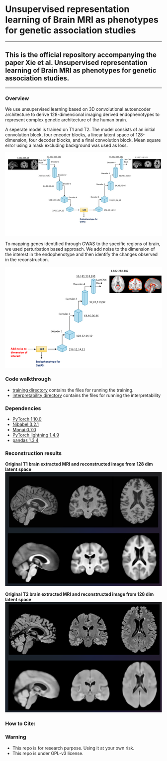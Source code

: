 # Unsupervised representation learning of Brain MRI as phenotypes for genetic association studies
---
## This is the official repository accompanying the paper Xie et al. Unsupervised representation learning of Brain MRI as phenotypes for genetic association studies. 
---
### Overview
We use unsupervised learning based on 3D convolutional autoencoder architecture to derive 128-dimensional imaging derived endophenotypes to represent complex genetic architecture of the human brain. 

A seperate model is trained on T1 and T2. The model consists of an initial convolution block, four encoder blocks, a linear latent space of 128-dimension, four decoder blocks, and a final convolution block. Mean square error using a mask excluding background was used as loss. 

![Model architecture](files/ae_t1.jpg)

To mapping genes identified through GWAS to the specific regions of brain, we used perturbation based approach. We add noise to the dimension of the interest in the endophenotype and then identify the changes observed in the reconstruction. 

![Interpretability](files/Interpretability.png)

### Code walkthrough

- [training directory](training) contains the files for running the training. 
- [interpretability directory](interpretability) contains the files for running the interpretability 

### Dependencies
- [PyTorch 1.10.0](http://pytorch.org)
- [Nibabel 3.2.1](https://nipy.org/nibabel/)
- [Monai 0.7.0](https://monai.io/)
- [PyTorch lightning 1.4.9](https://www.pytorchlightning.ai/)
- [pandas 1.3.4](https://pandas.pydata.org/)

### Reconstruction results

**Original T1 brain extracted MRI and reconstructed image from 128 dim latent space**
![Original T1 brain extracted MRI and reconstructed image from 128 dim latent space](files/Original_predicted_T1_thumbnail.png)


**Original T2 brain extracted MRI and reconstructed image from 128 dim latent space**
![Original T2 brain extracted MRI and reconstructed image from 128 dim latent space](files/Original_predicted_T2_thumbnail.png)

### How to Cite:


### Warning

* This repo is for research purpose. Using it at your own risk. 
* This repo is under GPL-v3 license. 

